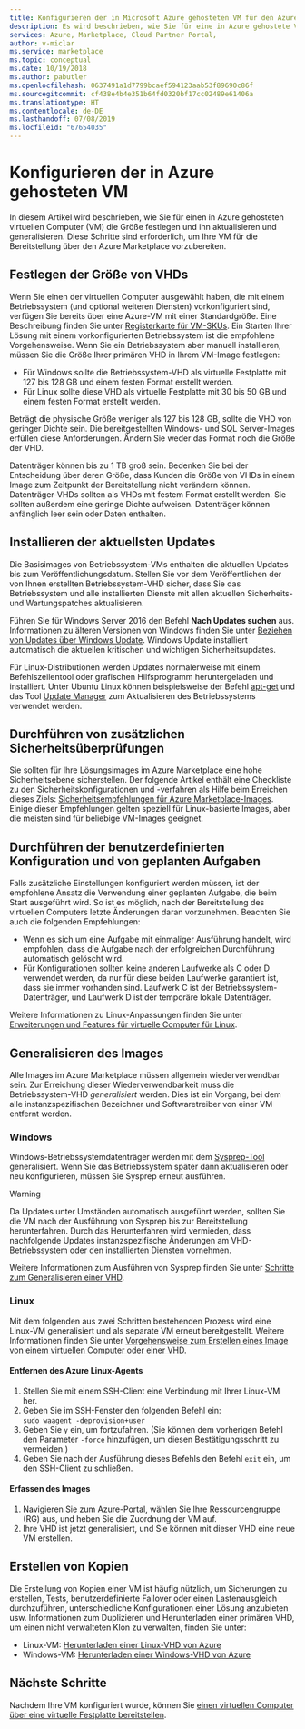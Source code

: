 ```yaml
---
title: Konfigurieren der in Microsoft Azure gehosteten VM für den Azure Marketplace
description: Es wird beschrieben, wie Sie für eine in Azure gehostete VM die Größe festlegen und sie aktualisieren und generalisieren.
services: Azure, Marketplace, Cloud Partner Portal,
author: v-miclar
ms.service: marketplace
ms.topic: conceptual
ms.date: 10/19/2018
ms.author: pabutler
ms.openlocfilehash: 0637491a1d7799bcaef594123aab53f89690c86f
ms.sourcegitcommit: cf438e4b4e351b64fd0320bf17cc02489e61406a
ms.translationtype: HT
ms.contentlocale: de-DE
ms.lasthandoff: 07/08/2019
ms.locfileid: "67654035"
---
```

# <a name="configure-the-azure-hosted-vm"></a>Konfigurieren der in Azure gehosteten VM

In diesem Artikel wird beschrieben, wie Sie für einen in Azure gehosteten virtuellen Computer (VM) die Größe festlegen und ihn aktualisieren und generalisieren.  Diese Schritte sind erforderlich, um Ihre VM für die Bereitstellung über den Azure Marketplace vorzubereiten.


## <a name="sizing-the-vhds"></a>Festlegen der Größe von VHDs

<!--TD: Check if the following assertion is true. I didn't understand the original content. -->
Wenn Sie einen der virtuellen Computer ausgewählt haben, die mit einem Betriebssystem (und optional weiteren Diensten) vorkonfiguriert sind, verfügen Sie bereits über eine Azure-VM mit einer Standardgröße. Eine Beschreibung finden Sie unter [Registerkarte für VM-SKUs](./cpp-skus-tab.md).  Ein Starten Ihrer Lösung mit einem vorkonfigurierten Betriebssystem ist die empfohlene Vorgehensweise.  Wenn Sie ein Betriebssystem aber manuell installieren, müssen Sie die Größe Ihrer primären VHD in Ihrem VM-Image festlegen:

- Für Windows sollte die Betriebssystem-VHD als virtuelle Festplatte mit 127 bis 128 GB und einem festen Format erstellt werden. 
- Für Linux sollte diese VHD als virtuelle Festplatte mit 30 bis 50 GB und einem festen Format erstellt werden.

Beträgt die physische Größe weniger als 127 bis 128 GB, sollte die VHD von geringer Dichte sein. Die bereitgestellten Windows- und SQL Server-Images erfüllen diese Anforderungen. Ändern Sie weder das Format noch die Größe der VHD. 

Datenträger können bis zu 1 TB groß sein. Bedenken Sie bei der Entscheidung über deren Größe, dass Kunden die Größe von VHDs in einem Image zum Zeitpunkt der Bereitstellung nicht verändern können. Datenträger-VHDs sollten als VHDs mit festem Format erstellt werden. Sie sollten außerdem eine geringe Dichte aufweisen. Datenträger können anfänglich leer sein oder Daten enthalten.


## <a name="install-the-most-current-updates"></a>Installieren der aktuellsten Updates

Die Basisimages von Betriebssystem-VMs enthalten die aktuellen Updates bis zum Veröffentlichungsdatum. Stellen Sie vor dem Veröffentlichen der von Ihnen erstellten Betriebssystem-VHD sicher, dass Sie das Betriebssystem und alle installierten Dienste mit allen aktuellen Sicherheits- und Wartungspatches aktualisieren.

Führen Sie für Windows Server 2016 den Befehl **Nach Updates suchen** aus.  Informationen zu älteren Versionen von Windows finden Sie unter [Beziehen von Updates über Windows Update](https://support.microsoft.com/help/3067639/how-to-get-an-update-through-windows-update).  Windows Update installiert automatisch die aktuellen kritischen und wichtigen Sicherheitsupdates.

Für Linux-Distributionen werden Updates normalerweise mit einem Befehlszeilentool oder grafischen Hilfsprogramm heruntergeladen und installiert.  Unter Ubuntu Linux können beispielsweise der Befehl [apt-get](https://manpages.ubuntu.com/manpages/cosmic/man8/apt-get.8.html) und das Tool [Update Manager](https://manpages.ubuntu.com/manpages/cosmic/man8/update-manager.8.html) zum Aktualisieren des Betriebssystems verwendet werden.


## <a name="perform-additional-security-checks"></a>Durchführen von zusätzlichen Sicherheitsüberprüfungen

Sie sollten für Ihre Lösungsimages im Azure Marketplace eine hohe Sicherheitsebene sicherstellen.  Der folgende Artikel enthält eine Checkliste zu den Sicherheitskonfigurationen und -verfahren als Hilfe beim Erreichen dieses Ziels: [Sicherheitsempfehlungen für Azure Marketplace-Images](https://docs.microsoft.com/azure/security/security-recommendations-azure-marketplace-images).  Einige dieser Empfehlungen gelten speziell für Linux-basierte Images, aber die meisten sind für beliebige VM-Images geeignet. 


## <a name="perform-custom-configuration-and-scheduled-tasks"></a>Durchführen der benutzerdefinierten Konfiguration und von geplanten Aufgaben

Falls zusätzliche Einstellungen konfiguriert werden müssen, ist der empfohlene Ansatz die Verwendung einer geplanten Aufgabe, die beim Start ausgeführt wird. So ist es möglich, nach der Bereitstellung des virtuellen Computers letzte Änderungen daran vorzunehmen.  Beachten Sie auch die folgenden Empfehlungen:
- Wenn es sich um eine Aufgabe mit einmaliger Ausführung handelt, wird empfohlen, dass die Aufgabe nach der erfolgreichen Durchführung automatisch gelöscht wird.
- Für Konfigurationen sollten keine anderen Laufwerke als C oder D verwendet werden, da nur für diese beiden Laufwerke garantiert ist, dass sie immer vorhanden sind. Laufwerk C ist der Betriebssystem-Datenträger, und Laufwerk D ist der temporäre lokale Datenträger.

Weitere Informationen zu Linux-Anpassungen finden Sie unter [Erweiterungen und Features für virtuelle Computer für Linux](https://docs.microsoft.com/azure/virtual-machines/extensions/features-linux).


## <a name="generalize-the-image"></a>Generalisieren des Images

Alle Images im Azure Marketplace müssen allgemein wiederverwendbar sein. Zur Erreichung dieser Wiederverwendbarkeit muss die Betriebssystem-VHD *generalisiert* werden. Dies ist ein Vorgang, bei dem alle instanzspezifischen Bezeichner und Softwaretreiber von einer VM entfernt werden.

### <a name="windows"></a>Windows

Windows-Betriebssystemdatenträger werden mit dem [Sysprep-Tool](https://docs.microsoft.com/windows-hardware/manufacture/desktop/sysprep--system-preparation--overview) generalisiert. Wenn Sie das Betriebssystem später dann aktualisieren oder neu konfigurieren, müssen Sie Sysprep erneut ausführen. 

> [!WARNING]
>  Da Updates unter Umständen automatisch ausgeführt werden, sollten Sie die VM nach der Ausführung von Sysprep bis zur Bereitstellung herunterfahren.  Durch das Herunterfahren wird vermieden, dass nachfolgende Updates instanzspezifische Änderungen am VHD-Betriebssystem oder den installierten Diensten vornehmen.

Weitere Informationen zum Ausführen von Sysprep finden Sie unter [Schritte zum Generalisieren einer VHD](https://docs.microsoft.com/azure/virtual-machines/windows/capture-image-resource#generalize-the-windows-vm-using-sysprep).

### <a name="linux"></a>Linux

Mit dem folgenden aus zwei Schritten bestehenden Prozess wird eine Linux-VM generalisiert und als separate VM erneut bereitgestellt.  Weitere Informationen finden Sie unter [Vorgehensweise zum Erstellen eines Image von einem virtuellen Computer oder einer VHD](../../../virtual-machines/linux/capture-image.md). 

#### <a name="remove-the-azure-linux-agent"></a>Entfernen des Azure Linux-Agents
1.  Stellen Sie mit einem SSH-Client eine Verbindung mit Ihrer Linux-VM her.
2.  Geben Sie im SSH-Fenster den folgenden Befehl ein: <br/>
    `sudo waagent -deprovision+user`
3.  Geben Sie `y` ein, um fortzufahren. (Sie können dem vorherigen Befehl den Parameter `-force` hinzufügen, um diesen Bestätigungsschritt zu vermeiden.)
4.  Geben Sie nach der Ausführung dieses Befehls den Befehl `exit` ein, um den SSH-Client zu schließen.

<!-- TD: I need to add meat and/or references to the following steps -->
#### <a name="capture-the-image"></a>Erfassen des Images
1.  Navigieren Sie zum Azure-Portal, wählen Sie Ihre Ressourcengruppe (RG) aus, und heben Sie die Zuordnung der VM auf.
2.  Ihre VHD ist jetzt generalisiert, und Sie können mit dieser VHD eine neue VM erstellen.


## <a name="create-one-or-more-copies"></a>Erstellen von Kopien

Die Erstellung von Kopien einer VM ist häufig nützlich, um Sicherungen zu erstellen, Tests, benutzerdefinierte Failover oder einen Lastenausgleich durchzuführen, unterschiedliche Konfigurationen einer Lösung anzubieten usw. Informationen zum Duplizieren und Herunterladen einer primären VHD, um einen nicht verwalteten Klon zu verwalten, finden Sie unter:

- Linux-VM: [Herunterladen einer Linux-VHD von Azure](../../../virtual-machines/linux/download-vhd.md)
- Windows-VM: [Herunterladen einer Windows-VHD von Azure](../../../virtual-machines/windows/download-vhd.md)


## <a name="next-steps"></a>Nächste Schritte

Nachdem Ihre VM konfiguriert wurde, können Sie [einen virtuellen Computer über eine virtuelle Festplatte bereitstellen](./cpp-deploy-vm-vhd.md).
